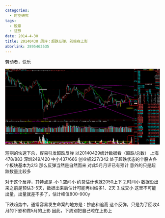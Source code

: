 ```yaml
---
categories:
  - 时空研究
tags:
  - 股票
  - 证券
date: 2014-4-30
title: 20140430 周评：超跌反弹，别晾在上影
abbrlink: 2895463535
---
```

劳动者，快乐

![20140430-0](/images/20140430-0.gif)

短期的快速下杀，容易引发超跌反弹
以20140429统计数据看（超跌/总数）
上海478/883 深圳249/420 中小437/666 创业板227/342
处于超跌状态的个股占各个板块基本为2/3
那么反弹当然是自然而来
对此5月月评已有预计
意外的只是超跌数量比较多

对于这个反弹，其特点是-小
1.空间小  约莫估计也就2050上下
2.时间小  数据没出来之前是预估3-5天，数据出来后估计可能再纠结多1、2天
3.成交小  这里不可能出量，出量就差不多了，估计峰值800-900y

下跌趋势中，通常容易发生命案的地方是：抄底和追高
这个反弹，只是为了回收4月的下影和做5月的上影
因此，下周别把自己晾在上影上
